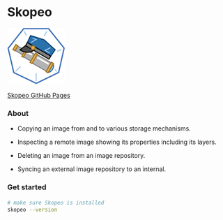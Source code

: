# Skopeo
![Skopeo](../images/skopeo.png)

[Skopeo GitHub Pages](https://github.com/containers/skopeo)

### About
- Copying an image from and to various storage mechanisms. 

- Inspecting a remote image showing its properties including its layers.

- Deleting an image from an image repository.

- Syncing an external image repository to an internal.


### Get started
```sh
# make sure Skopeo is installed
skopeo --version
```


